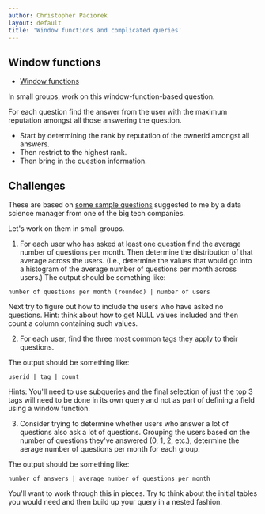 ```yaml
---
author: Christopher Paciorek
layout: default
title: 'Window functions and complicated queries'
---
```


## Window functions

- [Window functions](https://berkeley-scf.github.io/tutorial-databases/sql#33-window-functions)

In small groups, work on this window-function-based question.

For each question find the answer from the user with the maximum reputation
amongst all those answering the question.

 - Start by determining the rank by reputation of the ownerid amongst all answers.
 - Then restrict to the highest rank.
 - Then bring in the question information.


## Challenges

These are based on [some sample questions](https://berkeley-scf.github.io/tutorial-databases/sql#34-putting-it-all-together-to-do-complicated-queries) suggested to me by a data science manager from one of the big tech companies.

Let's work on them in small groups.

1) For each user who has asked at least one question find the average number of questions per month. Then determine the distribution of that average across the users. (I.e., determine the values that would go into a histogram of the average number of questions per month across users.) The output should be something like:

```
number of questions per month (rounded) | number of users
```

Next try to figure out how to include the users who have asked no questions. Hint: think about how to get NULL values included and then count a column containing such values.


2) For each user, find the three most common tags they apply to their questions.

The output should be something like:

```
userid | tag | count
```

Hints: You'll need to use subqueries and the final selection of just the top 3 tags will need to be done in its own query and not as part of defining a field using a window function.


3) Consider trying to determine whether users who answer a lot of questions also ask a lot of questions. Grouping the users based on the number of questions they've answered (0, 1, 2, etc.), determine the aerage number of questions per month for each group. 

The output should be something like:

```
number of answers | average number of questions per month
```

You'll want to work through this in pieces. Try to think about the initial tables you would need and then build up your query in a nested fashion.



